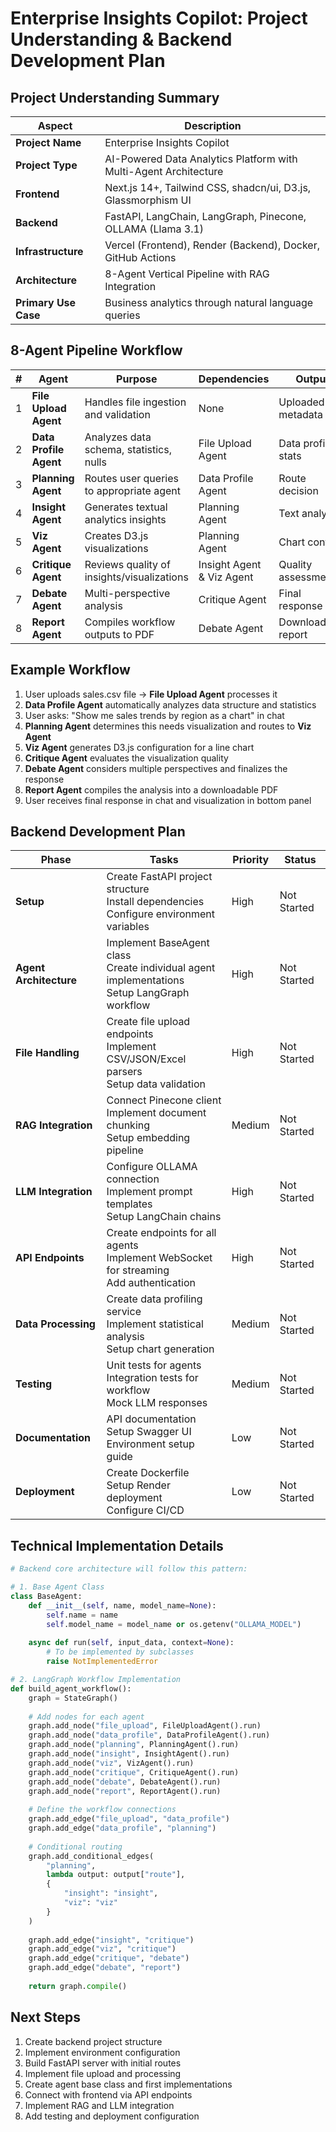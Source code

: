 # Enterprise Insights Copilot: Project Understanding & Backend Development Plan

## Project Understanding Summary

| Aspect | Description |
|--------|-------------|
| **Project Name** | Enterprise Insights Copilot |
| **Project Type** | AI-Powered Data Analytics Platform with Multi-Agent Architecture |
| **Frontend** | Next.js 14+, Tailwind CSS, shadcn/ui, D3.js, Glassmorphism UI |
| **Backend** | FastAPI, LangChain, LangGraph, Pinecone, OLLAMA (Llama 3.1) |
| **Infrastructure** | Vercel (Frontend), Render (Backend), Docker, GitHub Actions |
| **Architecture** | 8-Agent Vertical Pipeline with RAG Integration |
| **Primary Use Case** | Business analytics through natural language queries |

## 8-Agent Pipeline Workflow

| # | Agent | Purpose | Dependencies | Output |
|---|-------|---------|-------------|--------|
| 1 | **File Upload Agent** | Handles file ingestion and validation | None | Uploaded file metadata |
| 2 | **Data Profile Agent** | Analyzes data schema, statistics, nulls | File Upload Agent | Data profile stats |
| 3 | **Planning Agent** | Routes user queries to appropriate agent | Data Profile Agent | Route decision |
| 4 | **Insight Agent** | Generates textual analytics insights | Planning Agent | Text analysis |
| 5 | **Viz Agent** | Creates D3.js visualizations | Planning Agent | Chart configs |
| 6 | **Critique Agent** | Reviews quality of insights/visualizations | Insight Agent & Viz Agent | Quality assessment |
| 7 | **Debate Agent** | Multi-perspective analysis | Critique Agent | Final response |
| 8 | **Report Agent** | Compiles workflow outputs to PDF | Debate Agent | Downloadable report |

## Example Workflow

1. User uploads sales.csv file → **File Upload Agent** processes it
2. **Data Profile Agent** automatically analyzes data structure and statistics
3. User asks: "Show me sales trends by region as a chart" in chat
4. **Planning Agent** determines this needs visualization and routes to **Viz Agent**
5. **Viz Agent** generates D3.js configuration for a line chart
6. **Critique Agent** evaluates the visualization quality
7. **Debate Agent** considers multiple perspectives and finalizes the response
8. **Report Agent** compiles the analysis into a downloadable PDF
9. User receives final response in chat and visualization in bottom panel

## Backend Development Plan

| Phase | Tasks | Priority | Status |
|-------|-------|----------|--------|
| **Setup** | Create FastAPI project structure<br>Install dependencies<br>Configure environment variables | High | Not Started |
| **Agent Architecture** | Implement BaseAgent class<br>Create individual agent implementations<br>Setup LangGraph workflow | High | Not Started |
| **File Handling** | Create file upload endpoints<br>Implement CSV/JSON/Excel parsers<br>Setup data validation | High | Not Started |
| **RAG Integration** | Connect Pinecone client<br>Implement document chunking<br>Setup embedding pipeline | Medium | Not Started |
| **LLM Integration** | Configure OLLAMA connection<br>Implement prompt templates<br>Setup LangChain chains | High | Not Started |
| **API Endpoints** | Create endpoints for all agents<br>Implement WebSocket for streaming<br>Add authentication | High | Not Started |
| **Data Processing** | Create data profiling service<br>Implement statistical analysis<br>Setup chart generation | Medium | Not Started |
| **Testing** | Unit tests for agents<br>Integration tests for workflow<br>Mock LLM responses | Medium | Not Started |
| **Documentation** | API documentation<br>Setup Swagger UI<br>Environment setup guide | Low | Not Started |
| **Deployment** | Create Dockerfile<br>Setup Render deployment<br>Configure CI/CD | Low | Not Started |

## Technical Implementation Details

```python
# Backend core architecture will follow this pattern:

# 1. Base Agent Class
class BaseAgent:
    def __init__(self, name, model_name=None):
        self.name = name
        self.model_name = model_name or os.getenv("OLLAMA_MODEL")
    
    async def run(self, input_data, context=None):
        # To be implemented by subclasses
        raise NotImplementedError

# 2. LangGraph Workflow Implementation
def build_agent_workflow():
    graph = StateGraph()
    
    # Add nodes for each agent
    graph.add_node("file_upload", FileUploadAgent().run)
    graph.add_node("data_profile", DataProfileAgent().run)
    graph.add_node("planning", PlanningAgent().run)
    graph.add_node("insight", InsightAgent().run)
    graph.add_node("viz", VizAgent().run)
    graph.add_node("critique", CritiqueAgent().run)
    graph.add_node("debate", DebateAgent().run)
    graph.add_node("report", ReportAgent().run)
    
    # Define the workflow connections
    graph.add_edge("file_upload", "data_profile")
    graph.add_edge("data_profile", "planning")
    
    # Conditional routing
    graph.add_conditional_edges(
        "planning",
        lambda output: output["route"],
        {
            "insight": "insight",
            "viz": "viz"
        }
    )
    
    graph.add_edge("insight", "critique")
    graph.add_edge("viz", "critique")
    graph.add_edge("critique", "debate")
    graph.add_edge("debate", "report")
    
    return graph.compile()
```

## Next Steps

1. Create backend project structure
2. Implement environment configuration
3. Build FastAPI server with initial routes
4. Implement file upload and processing
5. Create agent base class and first implementations
6. Connect with frontend via API endpoints
7. Implement RAG and LLM integration
8. Add testing and deployment configuration
